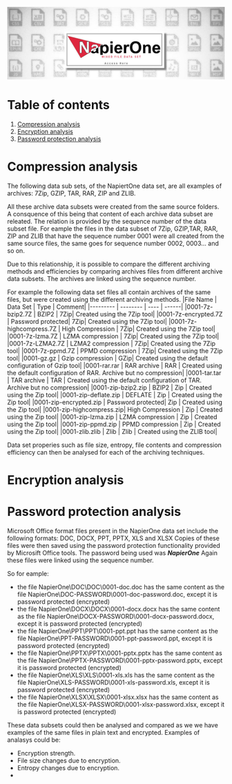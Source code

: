 ![NapierOne Title](img/NapierOne-title.jpg)
# Table of contents
1. [Compression analysis](#CompressionAnalysis)
2. [Encryption analysis](#EncryptionAnalysis)
3. [Password protection analysis](#PasswordProtectionAnalysis)

# Compression analysis <a name="CompressionAnalysis"></a>
The following data sub sets, of the NapiertOne data set, are all examples of archives: 7Zip, GZIP, TAR, RAR, ZIP and ZLIB.

All these archive data subsets were created from the same source folders. A consquence of this being that content of each archive data subset are releated. The relation is provided by the sequence number of the data subset file. For eample the files in the data subset of 7Zip, GZIP,TAR, RAR, ZIP and ZLIB that have the sequence number 0001 were all created from the same source files, the same goes for sequence number 0002, 0003... and so on.

Due to this relationship, it is possible to compare the different archiving methods and efficiencies by comparing archives files from different archive data subsets. The archives are linked using the sequence number.

For example the following data set files all contain archives of the same files, but were created using the different archiving methods.
|File Name | Data Set | Type | Comment|
|--------- | -------- | ---- | ------|
|0001-7z-bzip2.7Z         | BZIP2             | 7Zip| Created using the 7Zip tool|
|0001-7z-encrypted.7Z     | Password protected| 7Zip| Created using the 7Zip tool|
|0001-7z-highcompress.7Z  | High Compression  | 7Zip| Created using the 7Zip tool|
|0001-7z-lzma.7Z          | LZMA compression  | 7Zip| Created using the 7Zip tool|
|0001-7z-LZMA2.7Z         | LZMA2 compression | 7Zip| Created using the 7Zip tool|
|0001-7z-ppmd.7Z          | PPMD compression  | 7Zip| Created using the 7Zip tool|
|0001-gz.gz               | Gzip compression  | GZip| Created using the default configuration of Gzip tool|
|0001-rar.rar             | RAR archive       | RAR | Created using the default configuration of RAR. Archive but no compression|
|0001-tar.tar             | TAR archive       | TAR | Created using the default configuration of TAR. Archive but no compression|
|0001-zip-bzip2.zip       | BZIP2             | Zip | Created using the Zip tool|
|0001-zip-deflate.zip     | DEFLATE           | Zip | Created using the Zip tool|
|0001-zip-encrypted.zip   | Password protected| Zip | Created using the Zip tool|
|0001-zip-highcompress.zip| High Compression  | Zip | Created using the Zip tool|
|0001-zip-lzma.zip        | LZMA compression  | Zip | Created using the Zip tool|
|0001-zip-ppmd.zip        | PPMD compression  | Zip | Created using the Zip tool|
|0001-zlib.zlib           | Zlib              | Zlib | Created using the ZLIB tool|

Data set properies such as file size, entropy, file contents and compression efficiency can then be analysed for each of the archiving techniques.


# Encryption analysis <a name="EncryptionAnalysis"></a>


# Password protection analysis <a name="PasswordProtectionAnalysis"></a>
Microsoft Office format files present in the NapierOne data set include the following formats: DOC, DOCX, PPT, PPTX, XLS and XLSX
Copies of these files were then saved using the password protection functionality provided by Microsift Office tools. The password being used was ***NapierOne***
Again these files were linked using the sequence number.

So for eample:
- the file NapierOne\DOC\DOC\0001-doc.doc has the same content as the file NapierOne\DOC-PASSWORD\0001-doc-password.doc, except it is password protected (encrypted)
- the file NapierOne\DOCX\DOCX\0001-docx.docx has the same content as the file NapierOne\DOCX-PASSWORD\0001-docx-password.docx, except it is password protected (encrypted)
- the file NapierOne\PPT\PPT\0001-ppt.ppt has the same content as the file NapierOne\PPT-PASSWORD\0001-ppt-password.ppt, except it is password protected (encrypted)
- the file NapierOne\PPTX\PPTX\0001-pptx.pptx has the same content as the file NapierOne\PPTX-PASSWORD\0001-pptx-password.pptx, except it is password protected (encrypted)
- the file NapierOne\XLS\XLS\0001-xls.xls has the same content as the file NapierOne\XLS-PASSWORD\0001-xls-password.xls, except it is password protected (encrypted)
- the file NapierOne\XLSX\XLSX\0001-xlsx.xlsx has the same content as the file NapierOne\XLSX-PASSWORD\0001-xlsx-password.xlsx, except it is password protected (encrypted)

These data subsets could then be analysed and compared as we we have examples of the same files in plain text and encrypted. Examples of analasys could be:
- Encryption strength.
- File size changes due to encryption.
- Entropy changes due to encryption.
- 
